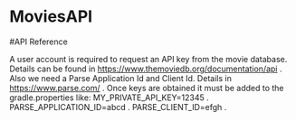 # MoviesAPI

#API Reference

A user account is required to request an API key from the movie database.  
Details can be found in https://www.themoviedb.org/documentation/api .
Also we need a Parse Application Id and Client Id.
Details in https://www.parse.com/ .
Once keys are obtained it must be added to the gradle.properties like: 
MY_PRIVATE_API_KEY=12345 .
PARSE_APPLICATION_ID=abcd .
PARSE_CLIENT_ID=efgh .


